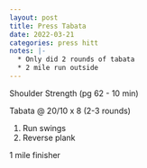 ```yaml
---
layout: post
title: Press Tabata
date: 2022-03-21
categories: press hitt
notes: |-
  * Only did 2 rounds of tabata
  * 2 mile run outside
---
```

Shoulder Strength (pg 62 - 10 min)

Tabata @ 20/10 x 8 (2-3 rounds)
1. Run swings
2. Reverse plank

1 mile finisher